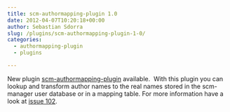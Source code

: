 ```yaml
---
title: scm-authormapping-plugin 1.0
date: 2012-04-07T10:20:18+00:00
author: Sebastian Sdorra
slug: /plugins/scm-authormapping-plugin-1-0/
categories:
  - authormapping-plugin
  - plugins

---
```

New plugin <a title="scm-authormapping-plugin" href="https://bitbucket.org/sdorra/scm-authormapping-plugin" target="_blank">scm-authormapping-plugin</a> available.  With this plugin you can lookup and transform author names to the real names stored in the scm-manager user database or in a mapping table. For more information have a look at <a title="Issue 102" href="https://bitbucket.org/sdorra/scm-manager/issue/102/gravatar-plugin-does-not-work-with-users" target="_blank">issue 102</a>.

